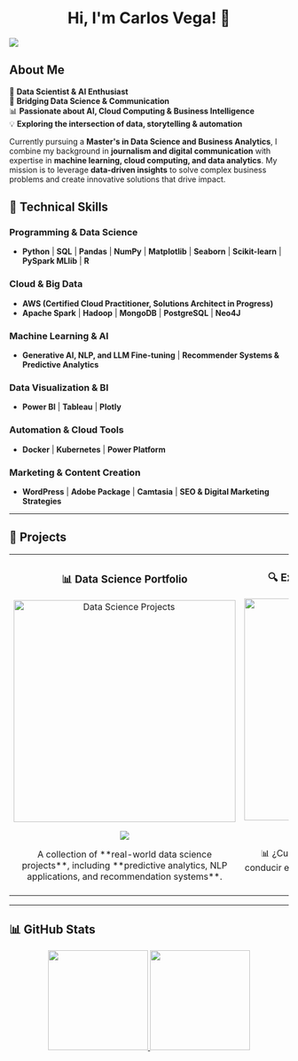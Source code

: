 <div align="center">
<h1 align="center">Hi, I'm Carlos Vega! 👋</h1>
</div>
<img src="https://i.imgur.com/3gL0H8j.png">

## About Me  

🚀 **Data Scientist & AI Enthusiast**  
🎯 **Bridging Data Science & Communication**  
📊 **Passionate about AI, Cloud Computing & Business Intelligence**  
💡 **Exploring the intersection of data, storytelling & automation**  

Currently pursuing a **Master's in Data Science and Business Analytics**, I combine my background in **journalism and digital communication** with expertise in **machine learning, cloud computing, and data analytics**. My mission is to leverage **data-driven insights** to solve complex business problems and create innovative solutions that drive impact.  

## 🔧 Technical Skills  

### **Programming & Data Science**  
- **Python** | **SQL** | **Pandas** | **NumPy** | **Matplotlib** | **Seaborn** | **Scikit-learn** | **PySpark MLlib** | **R**  

### **Cloud & Big Data**  
- **AWS (Certified Cloud Practitioner, Solutions Architect in Progress)**  
- **Apache Spark** | **Hadoop** | **MongoDB** | **PostgreSQL** | **Neo4J**  

### **Machine Learning & AI**    
- **Generative AI, NLP, and LLM Fine-tuning** | **Recommender Systems & Predictive Analytics**  

### **Data Visualization & BI**  
- **Power BI** | **Tableau** | **Plotly**

### **Automation & Cloud Tools**  
- **Docker** | **Kubernetes** | **Power Platform**

### **Marketing & Content Creation**  
- **WordPress** | **Adobe Package** | **Camtasia** | **SEO & Digital Marketing Strategies**  
---

## 🚀 Projects  

<table>
<tr>
<td width="50%">
<h3 align="center">📊 Data Science Portfolio</h3>
<div align="center">
<a href="https://github.com/carlosvegagonzalez/datascience-portfolio" target="_blank"><img src="https://i.imgur.com/zCCMuX9.png" width="400" alt="Data Science Projects"></a>
<p>
<a href="https://github.com/carlosvegagonzalez/datascience-portfolio" target="_blank">
<img src="https://img.shields.io/badge/Code-GitHub-ffde59?style=for-the-badge&logo=github&logoColor=white">
</a>
</p>
<p>A collection of **real-world data science projects**, including **predictive analytics, NLP applications, and recommendation systems**.</p>
</div>
</td>

<td width="50%">
<h3 align="center">🔍 Explorando el Tráfico en Madrid</h3>
<div align="center">
<a href="https://github.com/carlosvegag1/Accidents-Analysis-Madrid/blob/main/README.md" target="_blank"><img src="https://i.imgur.com/JqAz5n4.png" width="400" alt="AI & Automation"></a>
<p>
<a href="https://github.com/carlosvegag1/Accidents-Analysis-Madrid/blob/main/README.md" target="_blank">
<img src="https://img.shields.io/badge/Code-GitHub-d62900?style=for-the-badge&logo=github&logoColor=white">
</a>
</p>
</p>📊 ¿Cuáles son las horas más peligrosas para conducir en Madrid? ¿Cómo influyen las condiciones climáticas en los accidentes?  
</p>
</div>
</td>
</tr>
</table>

---

## 📊 GitHub Stats  

<p align="center">
<a href="https://github.com/carlosvegag1">
  <img height="180em" src="https://github-readme-stats-eight-theta.vercel.app/api?username=carlosvegag1&show_icons=true&theme=algolia&include_all_commits=true&count_private=true"/>
  <img height="180em" src="https://github-readme-stats-eight-theta.vercel.app/api/top-langs/?username=carlosvegag1&layout=compact&langs_count=8&theme=algolia"/>
</a>
</p>
